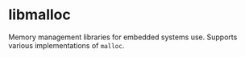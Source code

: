 # libmalloc
Memory management libraries for embedded systems use. Supports various implementations of `malloc`.
